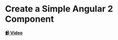 # Create a Simple Angular 2 Component

**[📹 Video](https://egghead.io/lessons/angular-create-a-simple-angular-2-component)**
